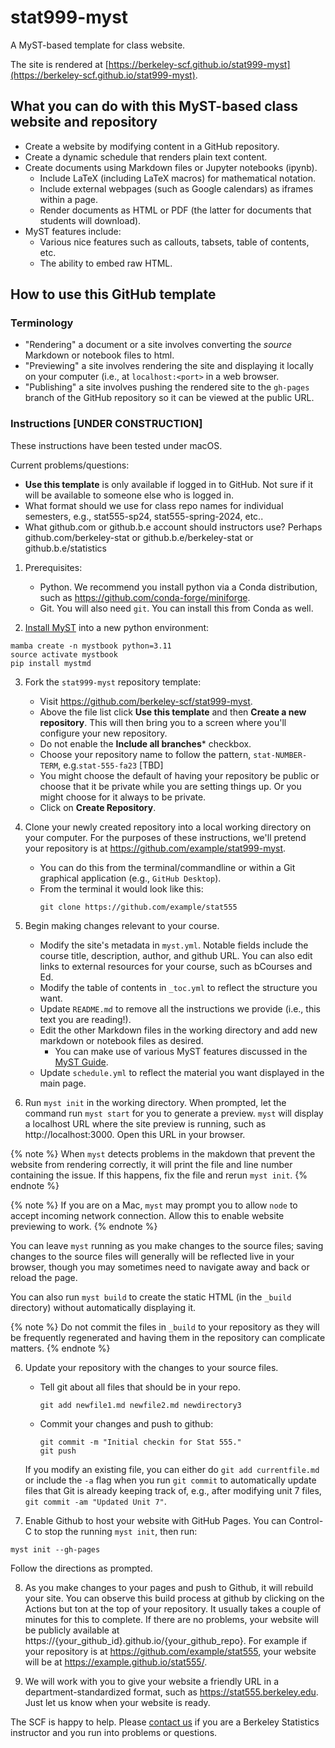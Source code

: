 # stat999-myst

A MyST-based template for class website.

The site is rendered at [https://berkeley-scf.github.io/stat999-myst](https://berkeley-scf.github.io/stat999-myst).

## What you can do with this MyST-based class website and repository

- Create a website by modifying content in a GitHub repository.
- Create a dynamic schedule that renders plain text content.
- Create documents using Markdown files or Jupyter notebooks (ipynb).
   - Include LaTeX (including LaTeX macros) for mathematical notation.
   - Include external webpages (such as Google calendars) as iframes within a page.
   - Render documents as HTML or PDF (the latter for documents that students will download).
- MyST features include:
   - Various nice features such as callouts, tabsets, table of contents, etc.
   - The ability to embed raw HTML.
   

## How to use this GitHub template

### Terminology

- "Rendering" a document or a site involves converting the *source* Markdown or notebook files to html.
- "Previewing" a site involves rendering the site and displaying it locally on your computer (i.e., at `localhost:<port>` in a web browser.
- "Publishing" a site involves pushing the rendered site to the `gh-pages` branch of the GitHub repository so it can be viewed at the public URL.

### Instructions [UNDER CONSTRUCTION]

These instructions have been tested under macOS.

Current problems/questions:
  - **Use this template** is only available if logged in to GitHub. Not sure if it will be available to someone else who is logged in.
  - What format should we use for class repo names for individual semesters, e.g., stat555-sp24, stat555-spring-2024, etc..
  - What github.com or github.b.e account should instructors use? Perhaps github.com/berkeley-stat or github.b.e/berkeley-stat or github.b.e/statistics

1. Prerequisites:
   - Python. We recommend you install python via a Conda distribution, such as https://github.com/conda-forge/miniforge.
   - Git. You will also need `git`. You can install this from Conda as well.

2. [Install MyST](https://mystmd.org/guide/quickstart) into a new python environment:
```
mamba create -n mystbook python=3.11
source activate mystbook
pip install mystmd
```

3. Fork the `stat999-myst` repository template:
   - Visit https://github.com/berkeley-scf/stat999-myst.
   - Above the file list click **Use this template** and then **Create a new repository**. This will then bring you to a screen where you'll configure your new repository. 
   - Do not enable the **Include all branches*** checkbox.
   - Choose your repository name to follow the pattern, `stat-NUMBER-TERM`, e.g.`stat-555-fa23` [TBD]
   - You might choose the default of having your repository be public or choose that it be private while you are setting things up. Or you might choose for it always to be private.
   - Click on **Create Repository**.
   
4. Clone your newly created repository into a local working directory on your computer. For the purposes of these instructions, we'll pretend your repository is at https://github.com/example/stat999-myst.  
   - You can do this from the terminal/commandline or within a Git graphical application (e.g., `GitHub Desktop`).
   - From the terminal it would look like this:
     ```
     git clone https://github.com/example/stat555
     ```

4. Begin making changes relevant to your course. 
   - Modify the site's metadata in `myst.yml`. Notable fields include the course title, description, author, and github URL. You can also edit links to external resources for your course, such as bCourses and Ed.
   - Modify the table of contents in `_toc.yml` to reflect the structure you want.
   - Update `README.md` to remove all the instructions we provide (i.e., this text you are reading!).
   - Edit the other Markdown files in the working directory and add new markdown or notebook files as desired.
     - You can make use of various MyST features discussed in the [MyST Guide](https://mystmd.org/guide).
   - Update `schedule.yml` to reflect the material you want displayed in the main page.
   
5. Run `myst init` in the working directory. When prompted, let the command run `myst start` for you to generate a preview. `myst` will display a localhost URL where the site preview is running, such as http://localhost:3000. Open this URL in your browser.

{% note %}
When `myst` detects problems in the makdown that prevent the website from rendering correctly, it will print the file and line number containing the issue. If this happens, fix the file and rerun `myst init`.
{% endnote %}

{% note %}
If you are on a Mac, `myst` may prompt you to allow `node` to accept incoming network connection. Allow this to enable website previewing to work.
{% endnote %}

   You can leave `myst` running as you make changes to the source files; saving changes to the source files will generally will be reflected live in your browser, though you may sometimes need to navigate away and back or reload the page.

   You can also run `myst build` to create the static HTML (in the `_build` directory) without automatically displaying it.

{% note %}
Do not commit the files in `_build` to your repository as they will be frequently regenerated and having them in the repository can complicate matters.
{% endnote %}
      
6. Update your repository with the changes to your source files.

    - Tell git about all files that should be in your repo.
      ```
      git add newfile1.md newfile2.md newdirectory3
      ```
    - Commit your changes and push to github:
      ```
      git commit -m "Initial checkin for Stat 555."
      git push
      ```

    If you modify an existing file, you can either do `git add currentfile.md` or include the `-a` flag when you run `git commit` to automatically update files that Git is already keeping track of, e.g., after modifying unit 7 files, `git commit -am "Updated Unit 7"`.
      

7. Enable Github to host your website with GitHub Pages. You can Control-C to stop the running `myst init`, then run:
```
myst init --gh-pages
```
Follow the directions as prompted.

8. As you make changes to your pages and push to Github, it will rebuild your site. You can observe this build process at github by clicking on the Actions but ton at the top of your repository. It usually takes a couple of minutes for this to complete. If there are no problems, your website will be publicly available at https://{your_github_id}.github.io/{your_github_repo}. For example if your repository is at https://github.com/example/stat555, your website will be at https://example.github.io/stat555/.

9. We will work with you to give your website a friendly URL in a department-standardized format, such as https://stat555.berkeley.edu. Just let us know when your website is ready.

The SCF is happy to help. Please [contact us](https://statistics.berkeley.edu/computing/how-get-help) if you are a Berkeley Statistics instructor and you run into problems or questions.
